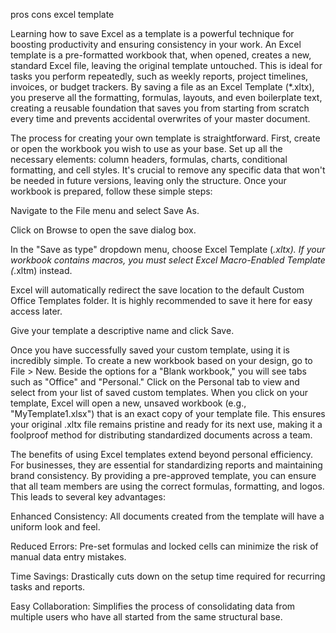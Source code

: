 pros cons excel template


Learning how to save Excel as a template is a powerful technique for boosting productivity and ensuring consistency in your work. An Excel template is a pre-formatted workbook that, when opened, creates a new, standard Excel file, leaving the original template untouched. This is ideal for tasks you perform repeatedly, such as weekly reports, project timelines, invoices, or budget trackers. By saving a file as an Excel Template (*.xltx), you preserve all the formatting, formulas, layouts, and even boilerplate text, creating a reusable foundation that saves you from starting from scratch every time and prevents accidental overwrites of your master document.



The process for creating your own template is straightforward. First, create or open the workbook you wish to use as your base. Set up all the necessary elements: column headers, formulas, charts, conditional formatting, and cell styles. It's crucial to remove any specific data that won't be needed in future versions, leaving only the structure. Once your workbook is prepared, follow these simple steps:





Navigate to the File menu and select Save As.


Click on Browse to open the save dialog box.


In the \"Save as type\" dropdown menu, choose Excel Template (*.xltx). If your workbook contains macros, you must select Excel Macro-Enabled Template (*.xltm) instead.


Excel will automatically redirect the save location to the default Custom Office Templates folder. It is highly recommended to save it here for easy access later.


Give your template a descriptive name and click Save.





Once you have successfully saved your custom template, using it is incredibly simple. To create a new workbook based on your design, go to File > New. Beside the options for a \"Blank workbook,\" you will see tabs such as \"Office\" and \"Personal.\" Click on the Personal tab to view and select from your list of saved custom templates. When you click on your template, Excel will open a new, unsaved workbook (e.g., \"MyTemplate1.xlsx\") that is an exact copy of your template file. This ensures your original .xltx file remains pristine and ready for its next use, making it a foolproof method for distributing standardized documents across a team.



The benefits of using Excel templates extend beyond personal efficiency. For businesses, they are essential for standardizing reports and maintaining brand consistency. By providing a pre-approved template, you can ensure that all team members are using the correct formulas, formatting, and logos. This leads to several key advantages:




Enhanced Consistency: All documents created from the template will have a uniform look and feel.


Reduced Errors: Pre-set formulas and locked cells can minimize the risk of manual data entry mistakes.


Time Savings: Drastically cuts down on the setup time required for recurring tasks and reports.


Easy Collaboration: Simplifies the process of consolidating data from multiple users who have all started from the same structural base.

